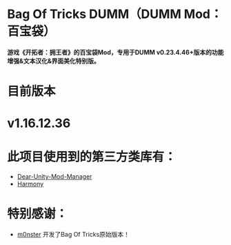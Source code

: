 # Bag Of Tricks DUMM（DUMM Mod：百宝袋）
#### 游戏《开拓者：拥王者》的百宝袋Mod，专用于DUMM v0.23.4.46+版本的功能增强&文本汉化&界面美化特别版。

#
# 目前版本
# v1.16.12.36

#
# 此项目使用到的第三方类库有：
- [Dear-Unity-Mod-Manager](https://github.com/legendaryhero1981/Dear-Unity-Mod-Manager)
- [Harmony](https://github.com/pardeike/Harmony)

#
# 特别感谢：
- [m0nster](https://www.nexusmods.com/pathfinderkingmaker/mods/26) 开发了Bag Of Tricks原始版本！
